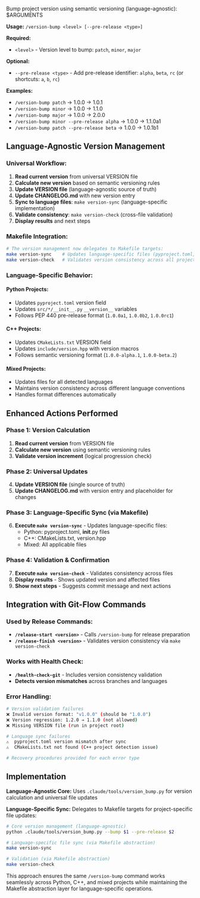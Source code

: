 Bump project version using semantic versioning (language-agnostic): $ARGUMENTS

**Usage:** `/version-bump <level> [--pre-release <type>]`

**Required:**
- `<level>` - Version level to bump: `patch`, `minor`, `major`

**Optional:**
- `--pre-release <type>` - Add pre-release identifier: `alpha`, `beta`, `rc` (or shortcuts: `a`, `b`, `rc`)

**Examples:**
- `/version-bump patch` → 1.0.0 → 1.0.1
- `/version-bump minor` → 1.0.0 → 1.1.0
- `/version-bump major` → 1.0.0 → 2.0.0
- `/version-bump minor --pre-release alpha` → 1.0.0 → 1.1.0a1
- `/version-bump patch --pre-release beta` → 1.0.0 → 1.0.1b1

## Language-Agnostic Version Management

### **Universal Workflow:**
<!--
WHY LANGUAGE-AGNOSTIC VERSION MANAGEMENT:
Different languages have different version storage conventions:
- Python: pyproject.toml, __init__.py, setup.py
- C++: CMakeLists.txt, version.hpp, conanfile.txt
- Node.js: package.json
- Rust: Cargo.toml

The Makefile abstraction handles these differences, allowing the same
version-bump command to work across all project types.
-->

1. **Read current version** from universal VERSION file
2. **Calculate new version** based on semantic versioning rules
3. **Update VERSION file** (language-agnostic source of truth)
4. **Update CHANGELOG.md** with new version entry
5. **Sync to language files**: `make version-sync` (language-specific implementation)
6. **Validate consistency**: `make version-check` (cross-file validation)
7. **Display results** and next steps

### **Makefile Integration:**
```bash
# The version management now delegates to Makefile targets:
make version-sync    # Updates language-specific files (pyproject.toml, CMakeLists.txt, etc.)
make version-check   # Validates version consistency across all project files
```

### **Language-Specific Behavior:**

#### **Python Projects:**
- Updates `pyproject.toml` version field
- Updates `src/*/__init__.py` `__version__` variables
- Follows PEP 440 pre-release format (`1.0.0a1`, `1.0.0b2`, `1.0.0rc1`)

#### **C++ Projects:**
- Updates `CMakeLists.txt` VERSION field
- Updates `include/version.hpp` with version macros
- Follows semantic versioning format (`1.0.0-alpha.1`, `1.0.0-beta.2`)

#### **Mixed Projects:**
- Updates files for all detected languages
- Maintains version consistency across different language conventions
- Handles format differences automatically

## Enhanced Actions Performed

### **Phase 1: Version Calculation**
1. **Read current version** from VERSION file
2. **Calculate new version** using semantic versioning rules
3. **Validate version increment** (logical progression check)

### **Phase 2: Universal Updates**
4. **Update VERSION file** (single source of truth)
5. **Update CHANGELOG.md** with version entry and placeholder for changes

### **Phase 3: Language-Specific Sync (via Makefile)**
6. **Execute `make version-sync`** - Updates language-specific files:
   - Python: pyproject.toml, __init__.py files
   - C++: CMakeLists.txt, version.hpp
   - Mixed: All applicable files

### **Phase 4: Validation & Confirmation**
7. **Execute `make version-check`** - Validates consistency across files
8. **Display results** - Shows updated version and affected files
9. **Show next steps** - Suggests commit message and next actions

## Integration with Git-Flow Commands

### **Used by Release Commands:**
- **`/release-start <version>`** - Calls `/version-bump` for release preparation
- **`/release-finish <version>`** - Validates version consistency via `make version-check`

### **Works with Health Check:**
- **`/health-check-git`** - Includes version consistency validation
- **Detects version mismatches** across branches and languages

### **Error Handling:**
```bash
# Version validation failures
❌ Invalid version format: "v1.0.0" (should be "1.0.0")
❌ Version regression: 1.2.0 → 1.1.0 (not allowed)
❌ Missing VERSION file (run in project root)

# Language sync failures
⚠️  pyproject.toml version mismatch after sync
⚠️  CMakeLists.txt not found (C++ project detection issue)

# Recovery procedures provided for each error type
```

## Implementation

**Language-Agnostic Core:** Uses `.claude/tools/version_bump.py` for version calculation and universal file updates

**Language-Specific Sync:** Delegates to Makefile targets for project-specific file updates:
```bash
# Core version management (language-agnostic)
python .claude/tools/version_bump.py --bump $1 --pre-release $2

# Language-specific file sync (via Makefile abstraction)
make version-sync

# Validation (via Makefile abstraction)
make version-check
```

This approach ensures the same `/version-bump` command works seamlessly across Python, C++, and mixed projects while maintaining the Makefile abstraction layer for language-specific operations.